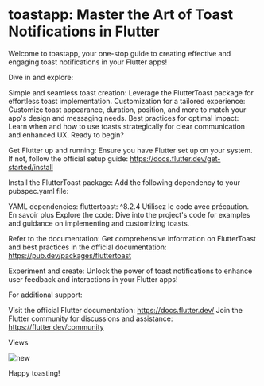 # toastapp: Master the Art of Toast Notifications in Flutter

Welcome to toastapp, your one-stop guide to creating effective and engaging toast notifications in your Flutter apps!

Dive in and explore:

Simple and seamless toast creation: Leverage the FlutterToast package for effortless toast implementation.
Customization for a tailored experience: Customize toast appearance, duration, position, and more to match your app's design and messaging needs.
Best practices for optimal impact: Learn when and how to use toasts strategically for clear communication and enhanced UX.
Ready to begin?

Get Flutter up and running: Ensure you have Flutter set up on your system. If not, follow the official setup guide: https://docs.flutter.dev/get-started/install

Install the FlutterToast package: Add the following dependency to your pubspec.yaml file:

YAML
dependencies:
  fluttertoast: ^8.2.4
Utilisez le code avec précaution. En savoir plus
Explore the code: Dive into the project's code for examples and guidance on implementing and customizing toasts.

Refer to the documentation: Get comprehensive information on FlutterToast and best practices in the official documentation: https://pub.dev/packages/fluttertoast

Experiment and create: Unlock the power of toast notifications to enhance user feedback and interactions in your Flutter apps!

For additional support:

Visit the official Flutter documentation: https://docs.flutter.dev/
Join the Flutter community for discussions and assistance: https://flutter.dev/community

Views

![new](https://github.com/Zerofiltre-Courses/articles/assets/75549586/945197f5-d923-4408-8c88-5d42ba671bb3)



Happy toasting!

